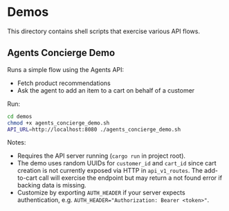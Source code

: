 # Demos

This directory contains shell scripts that exercise various API flows.

## Agents Concierge Demo

Runs a simple flow using the Agents API:
- Fetch product recommendations
- Ask the agent to add an item to a cart on behalf of a customer

Run:

```bash
cd demos
chmod +x agents_concierge_demo.sh
API_URL=http://localhost:8080 ./agents_concierge_demo.sh
```

Notes:
- Requires the API server running (`cargo run` in project root).
- The demo uses random UUIDs for `customer_id` and `cart_id` since cart creation is not currently exposed via HTTP in `api_v1_routes`. The add-to-cart call will exercise the endpoint but may return a not found error if backing data is missing.
- Customize by exporting `AUTH_HEADER` if your server expects authentication, e.g. `AUTH_HEADER="Authorization: Bearer <token>"`. 
